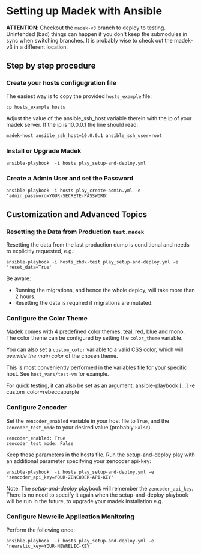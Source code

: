Setting up Madek with Ansible
=============================

**ATTENTION**: Checkout the `madek-v3` branch to deploy to testing. Unintended
(bad) things can happen if you don't keep the submodules in sync when switching
branches. It is probably wise to check out the madek-v3 in a different location.

Step by step procedure
----------------------

### Create your hosts configugration file

The easiest way is to copy the provided `hosts_example` file:

    cp hosts_example hosts

Adjust the value of the ansible_ssh_host variable therein with the ip
of your madek server. If the ip is 10.0.0.1 the line should read: 

    madek-host ansible_ssh_host=10.0.0.1 ansible_ssh_user=root


### Install or Upgrade Madek

    ansible-playbook  -i hosts play_setup-and-deploy.yml

### Create a Admin User and set the Password 

    ansible-playbook -i hosts play_create-admin.yml -e 'admin_password=YOUR-SECRETE-PASSWORD'



Customization and Advanced Topics 
---------------------------------

### Resetting the Data from Production `test.madek` 

Resetting the data from the last production dump is conditional and needs to 
explicitly requested, e.g.: 

    ansible-playbook -i hosts_zhdk-test play_setup-and-deploy.yml -e 'reset_data=True'

Be aware:  

* Running the migrations, and hence the whole deploy, will take more than 2 hours. 
* Resetting the data is required if migrations are mutated. 


### Configure the Color Theme

Madek comes with 4 predefined color themes: teal, red, blue and mono. The
color theme can be configured by setting the `color_theme` variable.

You can also set a `custom_color` variable to a valid CSS color, which will
*override the main color* of the chosen theme.

This is most conveniently performed in the variables file for your specific host.
See `host_vars/test-vm` for example.

For quick testing, it can also be set as an argument:
    ansible-playbook […] -e custom_color=rebeccapurple


### Configure Zencoder

Set the `zencoder_enabled` variable in your host file to `True`, and
the `zencoder_test_mode` to your desired value (probably `False`).

    zencoder_enabled: True
    zencoder_test_mode: False

Keep these parameters in the hosts file. Run the setup-and-deploy play
with an additional parameter specifying your zencoder api-key:

    ansible-playbook  -i hosts play_setup-and-deploy.yml -e 'zencoder_api_key=YOUR-ZENCODER-API-KEY'

Note: The *setup-and-deploy* playbook will remember the
`zencoder_api_key`. There is no need to specify it again when the
setup-and-deploy playbook will be run in the future, to upgrade your
madek installation e.g.


### Configure Newrelic Application Monitoring 

Perform the following once: 

    ansible-playbook  -i hosts play_setup-and-deploy.yml -e 'newrelic_key=YOUR-NEWRELIC-KEY'



